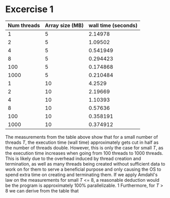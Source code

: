 # Excercise 1

| Num threads | Array size (MB) | wall time (seconds)|
| -------- | ------- | ------- |
| 1 | 5 | 2.14978 |
| 2 | 5 | 1.09502 |
| 4 | 5 | 0.541949 |
| 8 | 5 | 0.294423 |
| 100 | 5 | 0.174868 |
| 1000 | 5 | 0.210484 |
| 1 | 10 | 4.2529 |
| 2 | 10 | 2.19669 |
| 4 | 10 | 1.10393 |
| 8 | 10 | 0.57636 |
| 100 | 10 | 0.358191 |
| 1000 | 10 | 0.374912 |


The measurements from the table above show that for a small number of threads *T*, the execution time (wall time) approximately gets cut in half as the number of threads double. However, this is only the case for small *T*, as the execution time increases when going from 100 threads to 1000 threads. This is likely due to the overhead induced by thread creation and termination, as well as many threads being created without sufficient data to work on for them to serve a beneficial purpose and only causing the OS to spend extra time on creating and terminating them. 
If we apply Amdahl's law on the measurements for small *T* <= 8, a reasonable deduction would be the program is approximately 100% parallelizable.
1
Furthermore, for *T* > 8 we can derive from the table that 
